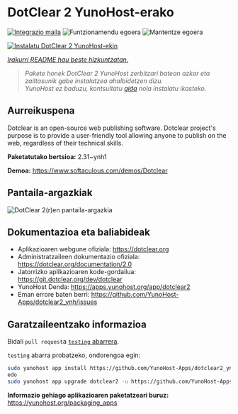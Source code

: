 <!--
Ohart ongi: README hau automatikoki sortu da <https://github.com/YunoHost/apps/tree/master/tools/readme_generator>ri esker
EZ editatu eskuz.
-->

# DotClear 2 YunoHost-erako

[![Integrazio maila](https://dash.yunohost.org/integration/dotclear2.svg)](https://ci-apps.yunohost.org/ci/apps/dotclear2/) ![Funtzionamendu egoera](https://ci-apps.yunohost.org/ci/badges/dotclear2.status.svg) ![Mantentze egoera](https://ci-apps.yunohost.org/ci/badges/dotclear2.maintain.svg)

[![Instalatu DotClear 2 YunoHost-ekin](https://install-app.yunohost.org/install-with-yunohost.svg)](https://install-app.yunohost.org/?app=dotclear2)

*[Irakurri README hau beste hizkuntzatan.](./ALL_README.md)*

> *Pakete honek DotClear 2 YunoHost zerbitzari batean azkar eta zailtasunik gabe instalatzea ahalbidetzen dizu.*  
> *YunoHost ez baduzu, kontsultatu [gida](https://yunohost.org/install) nola instalatu ikasteko.*

## Aurreikuspena

Dotclear is an open-source web publishing software. Dotclear project's purpose is to provide a user-friendly tool allowing anyone to publish on the web, regardless of their technical skills.


**Paketatutako bertsioa:** 2.31~ynh1

**Demoa:** <https://www.softaculous.com/demos/Dotclear>

## Pantaila-argazkiak

![DotClear 2(r)en pantaila-argazkia](./doc/screenshots/ss2_dotclear.png)

## Dokumentazioa eta baliabideak

- Aplikazioaren webgune ofiziala: <https://dotclear.org>
- Administratzaileen dokumentazio ofiziala: <https://dotclear.org/documentation/2.0>
- Jatorrizko aplikazioaren kode-gordailua: <https://git.dotclear.org/dev/dotclear>
- YunoHost Denda: <https://apps.yunohost.org/app/dotclear2>
- Eman errore baten berri: <https://github.com/YunoHost-Apps/dotclear2_ynh/issues>

## Garatzaileentzako informazioa

Bidali `pull request`a [`testing` abarrera](https://github.com/YunoHost-Apps/dotclear2_ynh/tree/testing).

`testing` abarra probatzeko, ondorengoa egin:

```bash
sudo yunohost app install https://github.com/YunoHost-Apps/dotclear2_ynh/tree/testing --debug
edo
sudo yunohost app upgrade dotclear2 -u https://github.com/YunoHost-Apps/dotclear2_ynh/tree/testing --debug
```

**Informazio gehiago aplikazioaren paketatzeari buruz:** <https://yunohost.org/packaging_apps>
